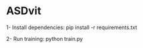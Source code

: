 # ASDvit

1- Install dependencies: pip install -r requirements.txt

2- Run training: python train.py
